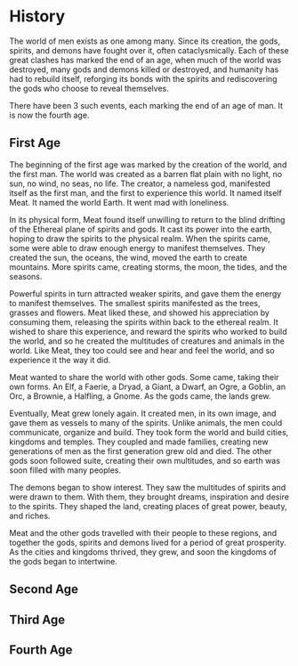 # History
The world of men exists as one among many. Since its creation, the gods, spirits, and demons have fought over it, often cataclysmically. Each of these great clashes has marked the end of an age, when much of the world was destroyed, many gods and demons killed or destroyed, and humanity has had to rebuild itself, reforging its bonds with the spirits and rediscovering the gods who choose to reveal themselves. 

There have been 3 such events, each marking the end of an age of man. It is now the fourth age.

## First Age
The beginning of the first age was marked by the creation of the world, and the first man. The world was created as a barren flat plain with no light, no sun, no wind, no seas, no life. The creator, a nameless god, manifested itself as the first man, and the first to experience this world. It named itself Meat. It named the world Earth. It went mad with loneliness.

In its physical form, Meat found itself unwilling to return to the blind drifting of the Ethereal plane of spirits and gods. It cast its power into the earth, hoping to draw the spirits to the physical realm. When the spirits came, some were able to draw enough energy to manifest themselves. They created the sun, the oceans, the wind, moved the earth to create mountains. More spirits came, creating storms, the moon, the tides, and the seasons.

Powerful spirits in turn attracted weaker spirits, and gave them the energy to manifest themselves. The smallest spirits manifested as the trees, grasses and flowers. Meat liked these, and showed his appreciation by consuming them, releasing the spirits within back to the ethereal realm. It wished to share this experience, and reward the spirits who worked to build the world, and so he created the multitudes of creatures and animals in the world. Like Meat, they too could see and hear and feel the world, and so experience it the way it did.

Meat wanted to share the world with other gods. Some came, taking their own forms. An Elf, a Faerie, a Dryad, a Giant, a Dwarf, an Ogre, a Goblin, an Orc, a Brownie, a Halfling, a Gnome. As the gods came, the lands grew. 

Eventually, Meat grew lonely again. It created men, in its own image, and gave them as vessels to many of the spirits. Unlike animals, the men could communicate, organize and build. They took form the world and build cities, kingdoms and temples. They coupled and made families, creating new generations of men as the first generation grew old and died. The other gods soon followed suite, creating their own multitudes, and so earth was soon filled with many peoples.

The demons began to show interest. They saw the multitudes of spirits and were drawn to them. With them, they brought dreams, inspiration and desire to the spirits. They shaped the land, creating places of great power, beauty, and riches.

Meat and the other gods travelled with their people to these regions, and together the gods, spirits and demons lived for a period of great prosperity. As the cities and kingdoms thrived, they grew, and soon the kingdoms of the gods began to intertwine.

## Second Age

## Third Age

## Fourth Age
